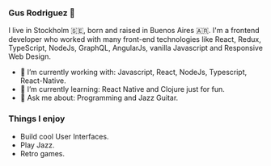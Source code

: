 ### Gus Rodriguez 👋

I live in Stockholm :sweden:, born and raised in Buenos Aires :argentina:. I'm a frontend developer who worked with many front-end technologies like React, Redux, TypeScript, NodeJs, GraphQL, AngularJs, vanilla Javascript and Responsive Web Design. 

- 🔭 I’m currently working with: Javascript, React, NodeJs, Typescript, React-Native.
- 🌱 I’m currently learning: React Native and Clojure just for fun.
- 💬 Ask me about: Programming and Jazz Guitar.

### Things I enjoy
- Build cool User Interfaces.
- Play Jazz.
- Retro games.
